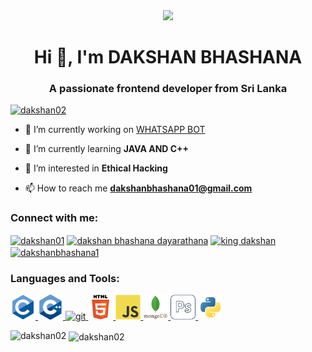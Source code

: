<div align="center">
  <img src="https://profile-counter.glitch.me/Dakshan02/count.svg?"  />
</div>

###
<h1 align="center">Hi 👋, I'm DAKSHAN BHASHANA</h1>
<h3 align="center">A passionate frontend developer from Sri Lanka</h3>



<p align="left"> <a href="https://github.com/ryo-ma/github-profile-trophy"><img src="https://github-profile-trophy.vercel.app/?username=dakshan02" alt="dakshan02" /></a> </p>

- 🔭 I’m currently working on [WHATSAPP BOT](https://github.com/Dakshan02/KIG-DAKSHAN-MD)

- 🌱 I’m currently learning **JAVA AND C++**

- 👀 I’m interested in **Ethical Hacking**

- 📫 How to reach me **dakshanbhashana01@gmail.com**

<h3 align="left">Connect with me:</h3>
<p align="left">
<a href="https://twitter.com/dakshan01" target="blank"><img align="center" src="https://raw.githubusercontent.com/rahuldkjain/github-profile-readme-generator/master/src/images/icons/Social/twitter.svg" alt="dakshan01" height="30" width="40" /></a>
<a href="https://fb.com/dakshan bhashana dayarathana" target="blank"><img align="center" src="https://raw.githubusercontent.com/rahuldkjain/github-profile-readme-generator/master/src/images/icons/Social/facebook.svg" alt="dakshan bhashana dayarathana" height="30" width="40" /></a>
<a href="https://www.youtube.com/c/king dakshan" target="blank"><img align="center" src="https://raw.githubusercontent.com/rahuldkjain/github-profile-readme-generator/master/src/images/icons/Social/youtube.svg" alt="king dakshan" height="30" width="40" /></a>
<a href="https://www.hackerrank.com/dakshanbhashana1" target="blank"><img align="center" src="https://raw.githubusercontent.com/rahuldkjain/github-profile-readme-generator/master/src/images/icons/Social/hackerrank.svg" alt="dakshanbhashana1" height="30" width="40" /></a>
</p>

<h3 align="left">Languages and Tools:</h3>
<p align="left"> <a href="https://www.cprogramming.com/" target="_blank" rel="noreferrer"> <img src="https://raw.githubusercontent.com/devicons/devicon/master/icons/c/c-original.svg" alt="c" width="40" height="40"/> </a> <a href="https://www.w3schools.com/cpp/" target="_blank" rel="noreferrer"> <img src="https://raw.githubusercontent.com/devicons/devicon/master/icons/cplusplus/cplusplus-original.svg" alt="cplusplus" width="40" height="40"/> </a> <a href="https://git-scm.com/" target="_blank" rel="noreferrer"> <img src="https://www.vectorlogo.zone/logos/git-scm/git-scm-icon.svg" alt="git" width="40" height="40"/> </a> <a href="https://www.w3.org/html/" target="_blank" rel="noreferrer"> <img src="https://raw.githubusercontent.com/devicons/devicon/master/icons/html5/html5-original-wordmark.svg" alt="html5" width="40" height="40"/> </a> <a href="https://developer.mozilla.org/en-US/docs/Web/JavaScript" target="_blank" rel="noreferrer"> <img src="https://raw.githubusercontent.com/devicons/devicon/master/icons/javascript/javascript-original.svg" alt="javascript" width="40" height="40"/> </a> <a href="https://www.mongodb.com/" target="_blank" rel="noreferrer"> <img src="https://raw.githubusercontent.com/devicons/devicon/master/icons/mongodb/mongodb-original-wordmark.svg" alt="mongodb" width="40" height="40"/> </a> <a href="https://www.photoshop.com/en" target="_blank" rel="noreferrer"> <img src="https://raw.githubusercontent.com/devicons/devicon/master/icons/photoshop/photoshop-line.svg" alt="photoshop" width="40" height="40"/> </a> <a href="https://www.python.org" target="_blank" rel="noreferrer"> <img src="https://raw.githubusercontent.com/devicons/devicon/master/icons/python/python-original.svg" alt="python" width="40" height="40"/> </a> </p>

<p><img align="left" src="https://github-readme-stats.vercel.app/api/top-langs?username=dakshan02&show_icons=true&locale=en&layout=compact" alt="dakshan02" /></p>

<p>&nbsp;<img align="center" src="https://github-readme-stats.vercel.app/api?username=dakshan02&show_icons=true&locale=en" alt="dakshan02" /></p>
